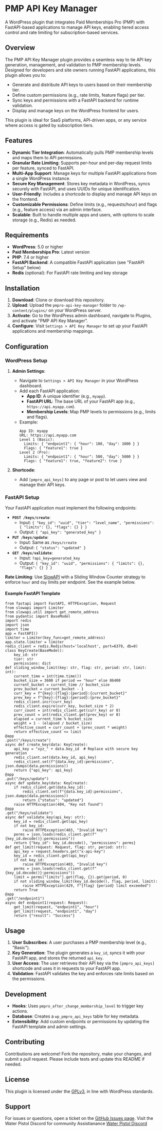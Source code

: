# PMP API Key Manager

A WordPress plugin that integrates Paid Memberships Pro (PMP) with FastAPI-based applications to manage API keys, enabling tiered access control and rate limiting for subscription-based services.

## Overview

The PMP API Key Manager plugin provides a seamless way to tie API key generation, management, and validation to PMP membership levels. Designed for developers and site owners running FastAPI applications, this plugin allows you to:

- Generate and distribute API keys to users based on their membership tier.
- Define custom permissions (e.g., rate limits, feature flags) per tier.
- Sync keys and permissions with a FastAPI backend for runtime validation.
- Display and manage keys on the WordPress frontend for users.

This plugin is ideal for SaaS platforms, API-driven apps, or any service where access is gated by subscription tiers.

## Features

- **Dynamic Tier Integration**: Automatically pulls PMP membership levels and maps them to API permissions.
- **Granular Rate Limiting**: Supports per-hour and per-day request limits per feature, synced to FastAPI.
- **Multi-App Support**: Manage keys for multiple FastAPI applications from a single WordPress instance.
- **Secure Key Management**: Stores key metadata in WordPress, syncs securely with FastAPI, and uses UUIDs for unique identification.
- **User-Friendly**: Includes a shortcode to display and manage API keys on the frontend.
- **Customizable Permissions**: Define limits (e.g., requests/hour) and flags (e.g., feature access) via an admin interface.
- **Scalable**: Built to handle multiple apps and users, with options to scale storage (e.g., Redis) as needed.

## Requirements

- **WordPress**: 5.0 or higher
- **Paid Memberships Pro**: Latest version
- **PHP**: 7.4 or higher
- **FastAPI Backend**: A compatible FastAPI application (see "FastAPI Setup" below)
- **Redis** (optional): For FastAPI rate limiting and key storage

## Installation

1. **Download**: Clone or download this repository.
2. **Upload**: Upload the `pmpro-api-key-manager` folder to `/wp-content/plugins/` on your WordPress server.
3. **Activate**: Go to the WordPress admin dashboard, navigate to Plugins, and activate "PMP API Key Manager".
4. **Configure**: Visit `Settings > API Key Manager` to set up your FastAPI applications and membership mappings.

## Configuration

### WordPress Setup

1. **Admin Settings**:

   - Navigate to `Settings > API Key Manager` in your WordPress dashboard.
   - Add each FastAPI application:
     - **App ID**: A unique identifier (e.g., `myapp`).
     - **FastAPI URL**: The base URL of your FastAPI app (e.g., `https://api.myapp.com`).
     - **Membership Levels**: Map PMP levels to permissions (e.g., limits and flags).
   - Example:
     ```
     App ID: myapp
     URL: https://api.myapp.com
     Level 1 (Basic):
       Limits: { "endpoint1": { "hour": 100, "day": 1000 } }
       Flags: { "feature1": true }
     Level 2 (Pro):
       Limits: { "endpoint1": { "hour": 500, "day": 5000 } }
       Flags: { "feature1": true, "feature2": true }
     ```

2. **Shortcode**:
   - Add `[pmpro_api_keys]` to any page or post to let users view and manage their API keys.

### FastAPI Setup

Your FastAPI application must implement the following endpoints:

- **`POST /keys/create`**:
  - Input: `{ "key_id": "uuid", "tier": "level_name", "permissions": { "limits": {}, "flags": {} } }`
  - Output: `{ "api_key": "generated_key" }`
- **`PUT /keys/update`**:
  - Input: Same as `/keys/create`
  - Output: `{ "status": "updated" }`
- **`GET /keys/validate`**:
  - Input: `?api_key=generated_key`
  - Output: `{ "key_id": "uuid", "permissions": { "limits": {}, "flags": {} } }`

**Rate Limiting**: Use [SlowAPI](https://slowapi.readthedocs.io/) with a Sliding Window Counter strategy to enforce `hour` and `day` limits per endpoint. See the example below.

#### Example FastAPI Template

```
from fastapi import FastAPI, HTTPException, Request
from slowapi import Limiter
from slowapi.util import get_remote_address
from pydantic import BaseModel
import redis
import json
import time
app = FastAPI()
limiter = Limiter(key_func=get_remote_address)
app.state.limiter = limiter
redis_client = redis.Redis(host='localhost', port=6379, db=0)
class KeyCreate(BaseModel):
    key_id: str
    tier: str
    permissions: dict
def sliding_window_limit(key: str, flag: str, period: str, limit: int):
    current_time = int(time.time())
    bucket_size = 3600 if period == "hour" else 86400
    current_bucket = current_time // bucket_size
    prev_bucket = current_bucket - 1
    curr_key = f"{key}:{flag}:{period}:{current_bucket}"
    prev_key = f"{key}:{flag}:{period}:{prev_bucket}"
    redis_client.incr(curr_key)
    redis_client.expire(curr_key, bucket_size * 2)
    curr_count = int(redis_client.get(curr_key) or 0)
    prev_count = int(redis_client.get(prev_key) or 0)
    elapsed = current_time % bucket_size
    weight = 1 - (elapsed / bucket_size)
    effective_count = curr_count + (prev_count * weight)
    return effective_count <= limit
@app
.post("/keys/create")
async def create_key(data: KeyCreate):
    api_key = "xyz_" + data.key_id  # Replace with secure key generation
    redis_client.set(data.key_id, api_key)
    redis_client.set(f"{data.key_id}:permissions", json.dumps(data.permissions))
    return {"api_key": api_key}
@app
.put("/keys/update")
async def update_key(data: KeyCreate):
    if redis_client.get(data.key_id):
        redis_client.set(f"{data.key_id}:permissions", json.dumps(data.permissions))
        return {"status": "updated"}
    raise HTTPException(404, "Key not found")
@app
.get("/keys/validate")
async def validate_key(api_key: str):
    key_id = redis_client.get(api_key)
    if not key_id:
        raise HTTPException(403, "Invalid key")
    perms = json.loads(redis_client.get(f"{key_id.decode()}:permissions"))
    return {"key_id": key_id.decode(), "permissions": perms}
def get_limit(request: Request, flag: str, period: str):
    api_key = request.headers.get("x-api-key")
    key_id = redis_client.get(api_key)
    if not key_id:
        raise HTTPException(403, "Invalid key")
    perms = json.loads(redis_client.get(f"{key_id.decode()}:permissions"))
    limit = perms["limits"].get(flag, {}).get(period, 0)
    if not sliding_window_limit(key_id.decode(), flag, period, limit):
        raise HTTPException(429, f"{flag} {period} limit exceeded")
    return True
@app
.get("/endpoint1")
async def endpoint1(request: Request):
    get_limit(request, "endpoint1", "hour")
    get_limit(request, "endpoint1", "day")
    return {"result": "Success"}
```

## Usage

1. **User Subscribes**: A user purchases a PMP membership level (e.g., "Basic").
2. **Key Generation**: The plugin generates a `key_id`, syncs it with your FastAPI app, and stores the returned `api_key`.
3. **User Access**: The user retrieves their API key via the `[pmpro_api_keys]` shortcode and uses it in requests to your FastAPI app.
4. **Validation**: FastAPI validates the key and enforces rate limits based on the permissions.

## Development

- **Hooks**: Uses `pmpro_after_change_membership_level` to trigger key actions.
- **Database**: Creates a `wp_pmpro_api_keys` table for key metadata.
- **Extensibility**: Add custom endpoints or permissions by updating the FastAPI template and admin settings.

## Contributing

Contributions are welcome! Fork the repository, make your changes, and submit a pull request. Please include tests and update this README if needed.

## License

This plugin is licensed under the [GPLv3](https://www.gnu.org/licenses/gpl-3.0.html), in line with WordPress standards.

## Support

For issues or questions, open a ticket on the [GitHub Issues page](https://github.com/unclemusclez/pmpro-api-key-manager/issues).
Visit the Water Pistol Discord for community Assistianance [Water Pistol Discord](https://discord.waterpistol.co)

